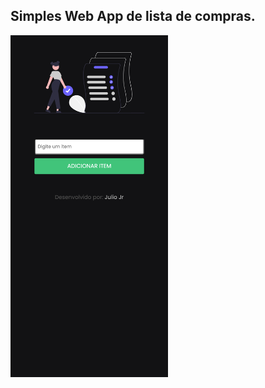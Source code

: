 <h2>Simples Web App de lista de compras. </h2>


<div class="screen">
<img src="assets/images/fullscreenshot.png" style="width:50%">
</div>
